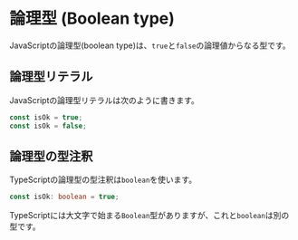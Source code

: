 # 論理型 \(Boolean type\)

JavaScriptの論理型\(boolean type\)は、`true`と`false`の論理値からなる型です。

## 論理型リテラル

JavaScriptの論理型リテラルは次のように書きます。

```javascript
const isOk = true;
const isOk = false;
```

## 論理型の型注釈

TypeScriptの論理型の型注釈は`boolean`を使います。

```typescript
const isOk: boolean = true;
```

TypeScriptには大文字で始まる`Boolean`型がありますが、これと`boolean`は別の型です。

